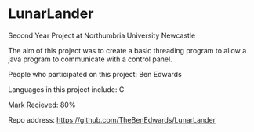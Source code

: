 # LunarLander
Second Year Project at Northumbria University Newcastle

The aim of this project was to create a basic threading program to allow a java program to communicate with a control panel.

People who participated on this project:
Ben Edwards

Languages in this project include:
C

Mark Recieved: 80%

Repo address: https://github.com/TheBenEdwards/LunarLander
